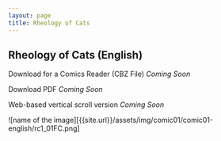 ```yaml
---
layout: page
title: Rheology of Cats 
---
```

<div class="col-lg-12 text-center">
	<h2 class="section-heading text-uppercase">Rheology of Cats (English)</h2>
</div>

Download for a Comics Reader (CBZ File) *Coming Soon*

Download PDF *Coming Soon*

Web-based vertical scroll version *Coming Soon*

![name of the image][{{site.url}}/assets/img/comic01/comic01-english/rc1_01FC.png]
